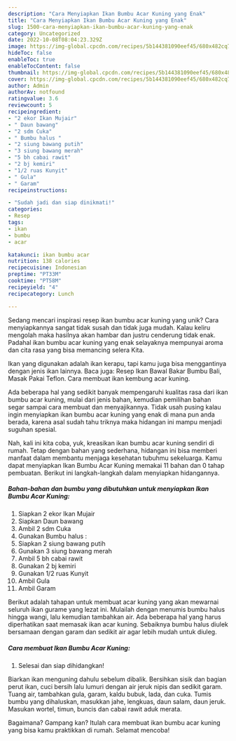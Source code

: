 ```yaml
---
description: "Cara Menyiapkan Ikan Bumbu Acar Kuning yang Enak"
title: "Cara Menyiapkan Ikan Bumbu Acar Kuning yang Enak"
slug: 1500-cara-menyiapkan-ikan-bumbu-acar-kuning-yang-enak
category: Uncategorized
date: 2022-10-08T08:04:23.329Z
image: https://img-global.cpcdn.com/recipes/5b144381090eef45/680x482cq70/ikan-bumbu-acar-kuning-foto-resep-utama.jpg
hideToc: false
enableToc: true
enableTocContent: false
thumbnail: https://img-global.cpcdn.com/recipes/5b144381090eef45/680x482cq70/ikan-bumbu-acar-kuning-foto-resep-utama.jpg
cover: https://img-global.cpcdn.com/recipes/5b144381090eef45/680x482cq70/ikan-bumbu-acar-kuning-foto-resep-utama.jpg
author: Admin
authorAv: notfound
ratingvalue: 3.6
reviewcount: 5
recipeingredient:
- "2 ekor Ikan Mujair"
- " Daun bawang"
- "2 sdm Cuka"
- " Bumbu halus "
- "2 siung bawang putih"
- "3 siung bawang merah"
- "5 bh cabai rawit"
- "2 bj kemiri"
- "1/2 ruas Kunyit"
- " Gula"
- " Garam"
recipeinstructions:

- "Sudah jadi dan siap dinikmati!"
categories:
- Resep
tags:
- ikan
- bumbu
- acar

katakunci: ikan bumbu acar 
nutrition: 138 calories
recipecuisine: Indonesian
preptime: "PT33M"
cooktime: "PT58M"
recipeyield: "4"
recipecategory: Lunch

---
```





Sedang mencari inspirasi resep ikan bumbu acar kuning yang unik? Cara menyiapkannya sangat tidak susah dan tidak juga mudah. Kalau keliru mengolah maka hasilnya akan hambar dan justru cenderung tidak enak. Padahal ikan bumbu acar kuning yang enak selayaknya mempunyai aroma dan cita rasa yang bisa memancing selera Kita.





Ikan yang digunakan adalah ikan kerapu, tapi kamu juga bisa menggantinya dengan jenis ikan lainnya. Baca juga: Resep Ikan Bawal Bakar Bumbu Bali, Masak Pakai Teflon. Cara membuat ikan kembung acar kuning.

Ada beberapa hal yang sedikit banyak mempengaruhi kualitas rasa dari ikan bumbu acar kuning, mulai dari jenis bahan, kemudian pemilihan bahan segar sampai cara membuat dan menyajikannya. Tidak usah pusing kalau ingin menyiapkan ikan bumbu acar kuning yang enak di mana pun anda berada, karena asal sudah tahu triknya maka hidangan ini mampu menjadi suguhan spesial.






Nah, kali ini kita coba, yuk, kreasikan ikan bumbu acar kuning sendiri di rumah. Tetap dengan bahan yang sederhana, hidangan ini bisa memberi manfaat dalam membantu menjaga kesehatan tubuhmu sekeluarga. Kamu dapat menyiapkan Ikan Bumbu Acar Kuning memakai 11 bahan dan 0 tahap pembuatan. Berikut ini langkah-langkah dalam menyiapkan hidangannya.

<!--inarticleads1-->

##### Bahan-bahan dan bumbu yang dibutuhkan untuk menyiapkan Ikan Bumbu Acar Kuning:

1. Siapkan 2 ekor Ikan Mujair
1. Siapkan  Daun bawang
1. Ambil 2 sdm Cuka
1. Gunakan  Bumbu halus :
1. Siapkan 2 siung bawang putih
1. Gunakan 3 siung bawang merah
1. Ambil 5 bh cabai rawit
1. Gunakan 2 bj kemiri
1. Gunakan 1/2 ruas Kunyit
1. Ambil  Gula
1. Ambil  Garam


Berikut adalah tahapan untuk membuat acar kuning yang akan mewarnai seluruh ikan gurame yang lezat ini. Mulailah dengan menumis bumbu halus hingga wangi, lalu kemudian tambahkan air. Ada beberapa hal yang harus diperhatikan saat memasak ikan acar kuning. Sebaiknya bumbu halus diulek bersamaan dengan garam dan sedikit air agar lebih mudah untuk diuleg. 

<!--inarticleads2-->

##### Cara membuat Ikan Bumbu Acar Kuning:


1. Selesai dan siap dihidangkan!

Biarkan ikan menguning dahulu sebelum dibalik. Bersihkan sisik dan bagian perut ikan, cuci bersih lalu lumuri dengan air jeruk nipis dan sedikit garam. Tuang air, tambahkan gula, garam, kaldu bubuk, lada, dan cuka. Tumis bumbu yang dihaluskan, masukkan jahe, lengkuas, daun salam, daun jeruk. Masukan wortel, timun, buncis dan cabai rawit aduk merata. 

Bagaimana? Gampang kan? Itulah cara membuat ikan bumbu acar kuning yang bisa kamu praktikkan di rumah. Selamat mencoba!
